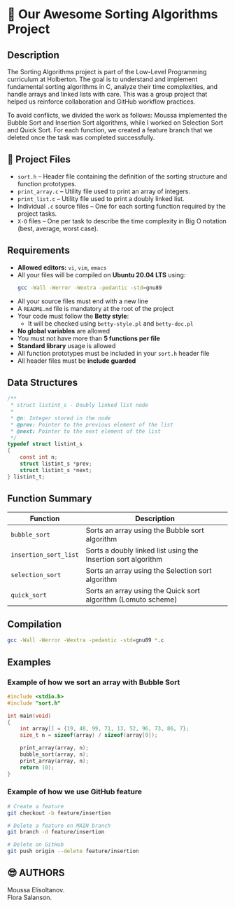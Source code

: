 # 🔢 Our Awesome Sorting Algorithms Project

## Description

The Sorting Algorithms project is part of the Low-Level Programming curriculum at Holberton. The goal is to understand and implement fundamental sorting algorithms in C, analyze their time complexities, and handle arrays and linked lists with care. This was a group project that helped us reinforce collaboration and GitHub workflow practices.

To avoid conflicts, we divided the work as follows: Moussa implemented the Bubble Sort and Insertion Sort algorithms, while I worked on Selection Sort and Quick Sort. For each function, we created a feature branch that we deleted once the task was completed successfully.

## 📁 Project Files

- `sort.h` – Header file containing the definition of the sorting structure and function prototypes.
- `print_array.c` – Utility file used to print an array of integers.
- `print_list.c` – Utility file used to print a doubly linked list.
- Individual `.c` source files – One for each sorting function required by the project tasks.
- `X-O` files – One per task to describe the time complexity in Big O notation (best, average, worst case).

## Requirements

- **Allowed editors:** `vi`, `vim`, `emacs`
- All your files will be compiled on **Ubuntu 20.04 LTS** using:
  ```bash
  gcc -Wall -Werror -Wextra -pedantic -std=gnu89
  ```
- All your source files must end with a new line
- A `README.md` file is mandatory at the root of the project
- Your code must follow the **Betty style**:
  - It will be checked using `betty-style.pl` and `betty-doc.pl`
- **No global variables** are allowed
- You must not have more than **5 functions per file**
- **Standard library** usage is allowed
- All function prototypes must be included in your `sort.h` header file
- All header files must be **include guarded**

## Data Structures

```c
/**
 * struct listint_s - Doubly linked list node
 *
 * @n: Integer stored in the node
 * @prev: Pointer to the previous element of the list
 * @next: Pointer to the next element of the list
 */
typedef struct listint_s
{
    const int n;
    struct listint_s *prev;
    struct listint_s *next;
} listint_t;
```

## Function Summary

| Function               | Description                                                   |
|------------------------|---------------------------------------------------------------|
| `bubble_sort`          | Sorts an array using the Bubble sort algorithm                |
| `insertion_sort_list`  | Sorts a doubly linked list using the Insertion sort algorithm |
| `selection_sort`       | Sorts an array using the Selection sort algorithm             |
| `quick_sort`           | Sorts an array using the Quick sort algorithm (Lomuto scheme) |

## Compilation

```bash
gcc -Wall -Werror -Wextra -pedantic -std=gnu89 *.c
```

## Examples

### Example of how we sort an array with Bubble Sort

```c
#include <stdio.h>
#include "sort.h"

int main(void)
{
    int array[] = {19, 48, 99, 71, 13, 52, 96, 73, 86, 7};
    size_t n = sizeof(array) / sizeof(array[0]);

    print_array(array, n);
    bubble_sort(array, n);
    print_array(array, n);
    return (0);
}
```

### Example of how we use GitHub feature

```sh
# Create a feature
git checkout -b feature/insertion

# Delete a feature on MAIN branch
git branch -d feature/insertion

# Delete on GitHub
git push origin --delete feature/insertion
```

## 😎 AUTHORS

Moussa Elisoltanov.  
Flora Salanson.
